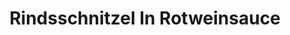 ---
layout: blog
permalink: /rindsschnitzel-in-rotweinsauce/
pagedesc: Rindsschnitzel In Rotweinsauce
title: Rindsschnitzel In Rotweinsauce
headline: Rindsschnitzel In Rotweinsauce
thumbnail: /assets/images/rindsschnitzel-in-rotweinsauce.jpg
datafile: rindsschnitzel-in-rotweinsauce
tags: [Hauptspeise, Rindfleisch]
---